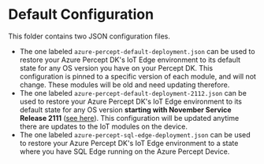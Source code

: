 # Default Configuration

This folder contains two JSON configuration files.

* The one labeled `azure-percept-default-deployment.json` can be used
  to restore your Azure Percept DK's IoT Edge environment to its default state for any OS version you have on your
  Percept DK. This configuration is pinned to a specific version of each module, and will not change. These
  modules will be old and need updating therefore.
* The one labeled `azure-percept-default-deployment-2112.json` can be used to restore your Azure Percept DK's IoT Edge environment
  to its default state for any OS version **starting with November Service Release 2111** ([see here](https://docs.microsoft.com/en-us/azure/azure-percept/software-releases-usb-cable-updates#full-list-of-releases)). This configuration will be updated anytime there are
  updates to the IoT modules on the device.
* The one labeled `azure-percept-sql-edge-deployment.json` can be used to restore your Azure Percept DK's IoT Edge environment
  to a state where you have SQL Edge running on the Azure Percept Device.

